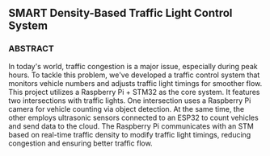 ## SMART Density-Based Traffic Light Control System
### ABSTRACT
In today's world, traffic congestion is a major issue, especially during peak hours. To tackle this problem, we've developed a traffic control system that monitors vehicle numbers and adjusts traffic light timings for smoother flow. This project utilizes a Raspberry Pi + STM32 as the core system. It features two intersections with traffic lights. One intersection uses a Raspberry Pi camera for vehicle counting via object detection. At the same time, the other employs ultrasonic sensors connected to an ESP32 to count vehicles and send data to the cloud. The Raspberry Pi communicates with an STM based on real-time traffic density to modify traffic light timings, reducing congestion and ensuring better traffic flow.
